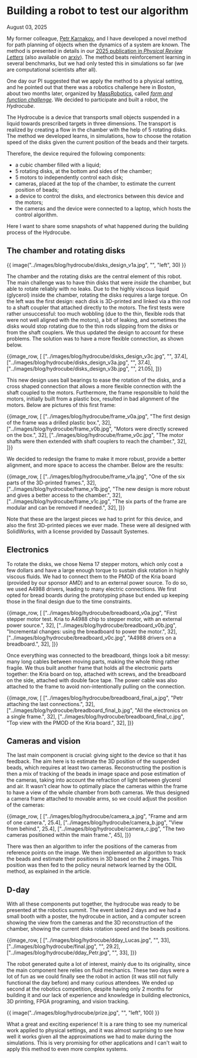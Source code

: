 # Building a robot to test our algorithm

August 03, 2025

My former colleague, [Petr Karnakov](https://pkarnakov.com/), and I have developed a novel method for path planning of objects when the dynamics of a system are known.
The method is presented in details in our [2025 publication in _Physical Review Letters_](https://doi.org/10.1103/PhysRevLett.134.044001) (also available on [arxiv](https://doi.org/10.48550/arXiv.2506.15902)).
The method beats reinforcement learning in several benchmarks, but we had only tested this in simulations so far (we are computational scientists after all).

One day our PI suggested that we apply the method to a physical setting, and he pointed out that there was a robotics challenge here in Boston, about two months later, organized by [MassRobotics](https://www.massrobotics.org/), called [_form and function challenge_](https://www.massrobotics.org/form-function-challenge/).
We decided to participate and built a robot, the _Hydrocube_.

The Hydrocube is a device that transports small objects suspended in a liquid towards prescribed targets in three dimensions.
The transport is realized by creating a flow in the chamber with the help of 5 rotating disks.
The method we developed learns, in simulations, how to choose the rotation speed of the disks given the current position of the beads and their targets.

Therefore, the device required the following components:

* a cubic chamber filled with a liquid;
* 5 rotating disks, at the bottom and sides of the chamber;
* 5 motors to independently control each disk;
* cameras, placed at the top of the chamber, to estimate the current position of beads;
* a device to control the disks, and electronics between this device and the motors;
* the cameras and the device were connected to a laptop, which hosts the control algorithm.

Here I want to share some snapshots of what happened during the building process of the Hydrocube.

## The chamber and rotating disks

{{ image("../images/blog/hydrocube/disks_design_v1a.jpg", "", "left", 30) }}

The chamber and the rotating disks are the central element of this robot.
The main challenge was to have thin disks that were _inside_ the chamber, but able to rotate reliably with no leaks.
Due to the highly viscous liquid (glycerol) inside the chamber, rotating the disks requires a large torque.
On the left was the first design: each disk is 3D-printed and linked via a thin rod to a shaft coupler that attached directly to the motors. 
The first tests were rather unsuccessful: too much wobbling (due to the thin, flexible rods that were not well aligned with the motors), a bit of leaking, and sometimes the disks would stop rotating due to the thin rods slipping from the disks or from the shaft couplers.
We thus updated the design to account for these problems.
The solution was to have a more flexible connection, as shown below.

{{image_row, [
  ["../images/blog/hydrocube/disks_design_v3c.jpg", "", 37.4],
  ["../images/blog/hydrocube/disks_design_v3a.jpg", "", 37.4],
  ["../images/blog/hydrocube/disks_design_v3b.jpg", "", 21.05],
]}}

This new design uses ball bearings to ease the rotation of the disks, and a cross shaped connection that allows a more flexible connection with the shaft coupled to the motors.
Furthermore, the frame responsible to hold the motors, initially built from a plastic box, resulted in bad alignment of the motors.
Below are pictures of this first frame:

{{image_row, [
  ["../images/blog/hydrocube/frame_v0a.jpg", "The first design of the frame was a drilled plastic box.", 32],
  ["../images/blog/hydrocube/frame_v0b.jpg", "Motors were directly screwed on the box.", 32],
  ["../images/blog/hydrocube/frame_v0c.jpg", "The motor shafts were then extended with shaft couplers to reach the chamber.", 32],
]}}

We decided to redesign the frame to make it more robust, provide a better alignment, and more space to access the chamber.
Below are the results:

{{image_row, [
  ["../images/blog/hydrocube/frame_v1a.jpg", "One of the six parts of the 3D-printed frames.", 32],
  ["../images/blog/hydrocube/frame_v1b.jpg", "The new design is more robust and gives a better access to the chamber.", 32],
  ["../images/blog/hydrocube/frame_v1c.jpg", "The six parts of the frame are modular and can be removed if needed.", 32],
]}}

Note that these are the largest pieces we had to print for this device, and also the first 3D-printed pieces we ever made.
These were all designed with SolidWorks, with a license provided by Dassault Systemes.

## Electronics

To rotate the disks, we chose Nema 17 stepper motors, which only cost a few dollars and have a large enough torque to sustain disk rotation in highly viscous fluids.
We had to connect them to the PMOD of the Kria board (provided by our sponsor AMD) and to an external power source.
To do so, we used A4988 drivers, leading to many electric connections.
We first opted for bread boards during the prototyping phase but ended up keeping those in the final design due to the time constraints.

{{image_row, [
  ["../images/blog/hydrocube/breadboard_v0a.jpg", "First stepper motor test. Kria to A4988 chip to stepper motor, with an external power source.", 32],
  ["../images/blog/hydrocube/breadboard_v0b.jpg", "Incremental changes: using the breadboard to power the motor.", 32],
  ["../images/blog/hydrocube/breadboard_v0c.jpg", "A4988 drivers on a breadboard.", 32],
]}}

Once everything was connected to the breadboard, things look a bit messy: many long cables between moving parts, making the whole thing rather fragile.
We thus built another frame that holds all the electronic parts together: the Kria board on top, attached with screws, and the breadboard on the side, attached with double face tape.
The power cable was also attached to the frame to avoid non-intentionally pulling on the connection.

{{image_row, [
  ["../images/blog/hydrocube/breadboard_final_a.jpg", "Petr attaching the last connections.", 32],
  ["../images/blog/hydrocube/breadboard_final_b.jpg", "All the electronics on a single frame.", 32],
  ["../images/blog/hydrocube/breadboard_final_c.jpg", "Top view with the PMOD of the Kria board.", 32],
]}}



## Cameras and vision

The last main component is crucial: giving sight to the device so that it has feedback.
The aim here is to estimate the 3D position of the suspended beads, which requires at least two cameras.
Reconstructing the position is then a mix of tracking of the beads in image space and pose estimation of the cameras, taking into account the refraction of light between glycerol and air.
It wasn't clear how to optimally place the cameras within the frame to have a view of the whole chamber from both cameras.
We thus designed a camera frame attached to movable arms, so we could adjust the position of the cameras:

{{image_row, [
  ["../images/blog/hydrocube/camera_a.jpg", "Frame and arm of one camera.", 25.4],
  ["../images/blog/hydrocube/camera_b.jpg", "View from behind.", 25.4],
  ["../images/blog/hydrocube/camera_c.jpg", "The two cameras positioned within the main frame.", 45],
]}}

There was then an algorithm to infer the positions of the cameras from reference points on the image.
We then implemented an algorithm to track the beads and estimate their positions in 3D based on the 2 images.
This position was then fed to the policy neural network learned by the ODIL method, as explained in the article.


## D-day

With all these components put together, the hydrocube was ready to be presented at the robotics summit.
The event lasted 2 days and we had a small booth with a poster, the hydrocube in action, and a computer screen showing the view from the cameras and the 3D reconstruction of the chamber, showing the current disks rotation speed and the beads positions.

{{image_row, [
  ["../images/blog/hydrocube/dday_Lucas.jpg", "", 33],
  ["../images/blog/hydrocube/final.jpg", "", 29.2],
  ["../images/blog/hydrocube/dday_Petr.jpg", "", 33],
]}}

The robot generated quite a lot of interest, mainly due to its originality, since the main component here relies on fluid mechanics.
These two days were a lot of fun as we could finally see the robot in action (it was still not fully functional the day before) and many curious attendees.
We ended up second at the robotics competition, despite having only 2 months for building it and our lack of experience and knowledge in building electronics, 3D printing, FPGA programing, and vision tracking.

{{ image("../images/blog/hydrocube/prize.jpg", "", "left", 100) }}

What a great and exciting experience! 
It is a rare thing to see my numerical work applied to physical settings, and it was almost surprising to see how well it works given all the approximations we had to make during the simulations.
This is very promising for other applications and I can't wait to apply this method to even more complex systems.
